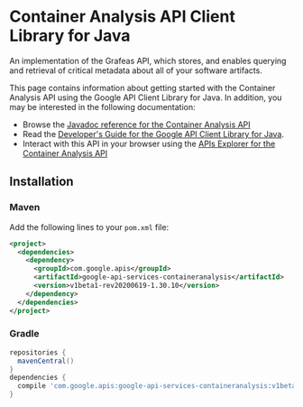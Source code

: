 # Container Analysis API Client Library for Java

An implementation of the Grafeas API, which stores, and enables querying and retrieval of critical metadata about all of your software artifacts.

This page contains information about getting started with the Container Analysis API
using the Google API Client Library for Java. In addition, you may be interested
in the following documentation:

* Browse the [Javadoc reference for the Container Analysis API][javadoc]
* Read the [Developer's Guide for the Google API Client Library for Java][google-api-client].
* Interact with this API in your browser using the [APIs Explorer for the Container Analysis API][api-explorer]

## Installation

### Maven

Add the following lines to your `pom.xml` file:

```xml
<project>
  <dependencies>
    <dependency>
      <groupId>com.google.apis</groupId>
      <artifactId>google-api-services-containeranalysis</artifactId>
      <version>v1beta1-rev20200619-1.30.10</version>
    </dependency>
  </dependencies>
</project>
```

### Gradle

```gradle
repositories {
  mavenCentral()
}
dependencies {
  compile 'com.google.apis:google-api-services-containeranalysis:v1beta1-rev20200619-1.30.10'
}
```

[javadoc]: https://googleapis.dev/java/google-api-services-containeranalysis/latest/index.html
[google-api-client]: https://github.com/googleapis/google-api-java-client/
[api-explorer]: https://developers.google.com/apis-explorer/#p/containeranalysis/v1/
